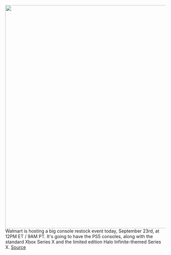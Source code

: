 <img src='https://cdn.vox-cdn.com/thumbor/wM43KPBUWCq8v682VLNDjf6oTMw=/0x0:1116x744/1200x1200/filters:focal(558x372:559x373)/cdn.vox-cdn.com/uploads/chorus_asset/file/22805465/Xbox_Series_X_Halo_Edition_Bundle_Press_Imahe.jpeg' width='700px' /><br/>
Walmart is hosting a big console restock event today, September 23rd, at 12PM ET / 9AM PT.  It's going to have the PS5 consoles, along with the standard Xbox Series X and the limited edition Halo Infinite-themed Series X.
<a href='https://www.theverge.com/2021/9/23/22648984/ps5-xbox-series-x-halo-walmart-restock-time'> Source <a/>